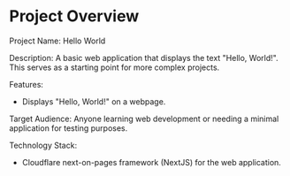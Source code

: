 # Project Overview

Project Name: Hello World

Description: A basic web application that displays the text "Hello, World!". This serves as a starting point for more complex projects.

Features:

*   Displays "Hello, World!" on a webpage.

Target Audience: Anyone learning web development or needing a minimal application for testing purposes.

Technology Stack:

*   Cloudflare next-on-pages framework (NextJS) for the web application.